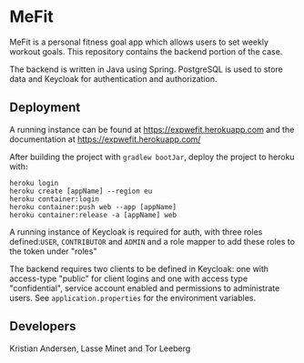 # MeFit

MeFit is a personal fitness goal app which allows users to set weekly workout goals. This repository
contains the backend portion of the case. 

The backend is written in Java using Spring. PostgreSQL is used to store data and Keycloak for authentication and authorization.

## Deployment
A running instance can be found at https://expwefit.herokuapp.com and the documentation at <https://expwefit.herokuapp.com/>

After building the project with `gradlew bootJar`, deploy the project to heroku with:

```
heroku login
heroku create [appName] --region eu
heroku container:login
heroku container:push web --app [appName]
heroku container:release -a [appName] web
```

A running instance of Keycloak is required for auth, with three roles defined:`USER`, `CONTRIBUTOR` and `ADMIN` and a role mapper to add these roles to the token under "roles"

The backend requires two clients to be defined in Keycloak: one with access-type "public" for client logins and one with access type "confidential", service account enabled and permissions to administrate users. 
See `application.properties` for the environment variables. 
## Developers

Kristian Andersen, Lasse Minet and Tor Leeberg


